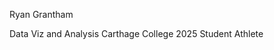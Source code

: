 Ryan Grantham

Data Viz and Analysis
Carthage College 2025
Student Athlete



<!---
ryangrantham/ryangrantham is a ✨ special ✨ repository because its `README.md` (this file) appears on your GitHub profile.
You can click the Preview link to take a look at your changes.
--->
